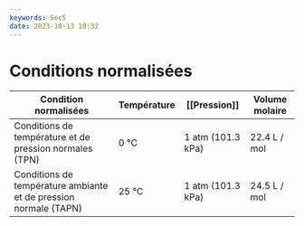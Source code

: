 ```yaml
---
keywords: Sec5
date: 2023-10-13 10:32
---
```


# Conditions normalisées

| Condition normalisées                                            | Température | [[Pression]]      | Volume molaire |
| ---------------------------------------------------------------- | ----------- | ----------------- | -------------- |
| Conditions de température et de pression normales (TPN)          | 0 °C        | 1 atm (101.3 kPa) | 22.4 L / mol   |
| Conditions de température ambiante et de pression normale (TAPN) | 25 °C       | 1 atm (101.3 kPa) | 24.5 L / mol   |
